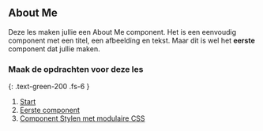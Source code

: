 ## About Me
Deze les maken jullie een About Me component. Het is een eenvoudig component met een titel, een afbeelding en tekst. 
Maar dit is wel het **eerste** component dat jullie maken.

### Maak de opdrachten voor deze les
{: .text-green-200 .fs-6 }

1. [Start](1onderwerp)
1. [Eerste component](2eerstecomponent)
1. [Component Stylen met modulaire CSS](3componentstylen)
